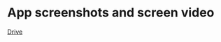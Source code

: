 # App screenshots and screen video

[Drive](https://drive.google.com/drive/folders/1YUWapN_tpL2VlyGLK5XnfBDWmnXZr_Y4?usp=sharing)

